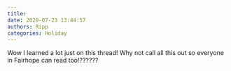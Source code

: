 ```yaml
---
title: 
date: 2020-07-23 13:44:57
authors: Ripp
categories: Holiday
---
```


 Wow I learned a lot just on this thread!
Why not call all this out so everyone in Fairhope can read too!??????